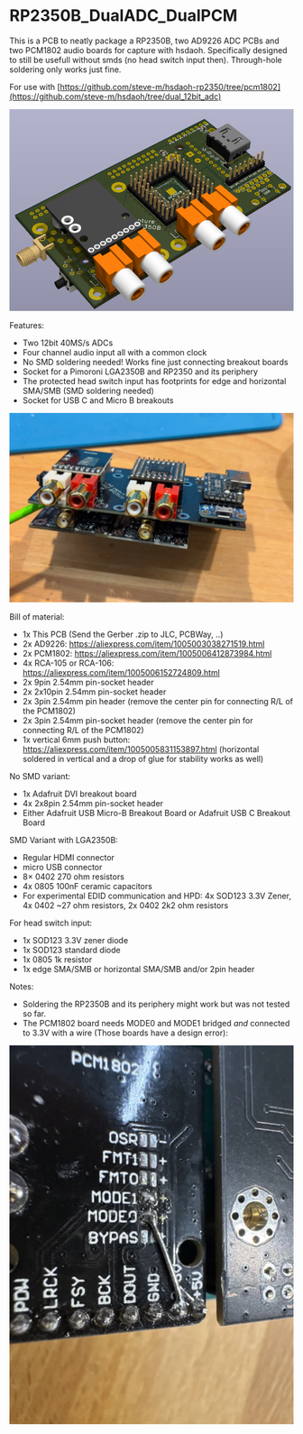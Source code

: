 # RP2350B_DualADC_DualPCM
This is a PCB to neatly package a RP2350B, two AD9226 ADC PCBs and two PCM1802 audio boards for capture with hsdaoh.
Specifically designed to still be usefull without smds (no head switch input then). Through-hole soldering only works just fine.

For use with [https://github.com/steve-m/hsdaoh-rp2350/tree/pcm1802](https://github.com/steve-m/hsdaoh/tree/dual_12bit_adc)

<img src="https://github.com/Sev5000/RP2350B_DualADC_DualPCM/blob/main/DualADC.png?raw=true" alt="">

Features:
- Two 12bit 40MS/s ADCs
- Four channel audio input all with a common clock
- No SMD soldering needed! Works fine just connecting breakout boards
- Socket for a Pimoroni LGA2350B and RP2350 and its periphery
- The protected head switch input has footprints for edge and horizontal SMA/SMB (SMD soldering needed)
- Socket for USB C and Micro B breakouts
  
<img src="https://github.com/Sev5000/RP2350B_DualADC_DualPCM/blob/main/DualADC.webp?raw=true" alt="">

Bill of material: 
- 1x This PCB (Send the Gerber .zip to JLC, PCBWay, ..)
- 2x AD9226: https://aliexpress.com/item/1005003038271519.html
- 2x PCM1802: https://aliexpress.com/item/1005006412873984.html
- 4x RCA-105 or RCA-106: https://aliexpress.com/item/1005006152724809.html
- 2x 9pin 2.54mm pin-socket header 
- 2x 2x10pin 2.54mm pin-socket header
- 2x 3pin 2.54mm pin header (remove the center pin for connecting R/L of the PCM1802)
- 2x 3pin 2.54mm pin-socket header (remove the center pin for connecting R/L of the PCM1802)
- 1x vertical 6mm push button: https://aliexpress.com/item/1005005831153897.html (horizontal soldered in vertical and a drop of glue for stability works as well)

No SMD variant:
- 1x Adafruit DVI breakout board
- 4x 2x8pin 2.54mm pin-socket header
- Either Adafruit USB Micro-B Breakout Board or Adafruit USB C Breakout Board

SMD Variant with LGA2350B:
- Regular HDMI connector
- micro USB connector
- 8× 0402 270 ohm resistors
- 4x 0805 100nF ceramic capacitors
- For experimental EDID communication and HPD: 4x SOD123 3.3V Zener, 4x 0402 ~27 ohm resistors, 2x 0402 2k2 ohm resistors

For head switch input:
- 1x SOD123 3.3V zener diode
- 1x SOD123 standard diode
- 1x 0805 1k resistor
- 1x edge SMA/SMB or horizontal SMA/SMB and/or 2pin header

Notes:
- Soldering the RP2350B and its periphery might work but was not tested so far.
- The PCM1802 board needs MODE0 and MODE1 bridged *and* connected to 3.3V with a wire (Those boards have a design error):

<img src="https://raw.githubusercontent.com/Sev5000/Pico2_12bitADC_PCMAudio/refs/heads/main/PCM1802Mod.webp" alt="">
